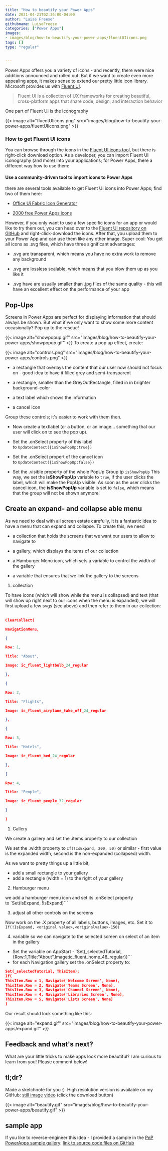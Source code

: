 ```yaml
---
title: "How to beautify your Power Apps"
date: 2021-04-21T02:36:00-04:00
author: "Luise Freese"
githubname: LuiseFreese
categories: ["Power Apps"]
images:
- images/blog/how-to-beautify-your-power-apps/fluentUIicons.png
tags: []
type: "regular"


---
```


Power Apps offers you a variety of icons - and recently, there were nice
additions announced and rolled out. But if we want to create even more
appealing apps, it makes sense to extend our pretty little icon library.
Microsoft provides us with [Fluent
UI](https://developer.microsoft.com/fluentui#/).

> Fluent UI is a collection of UX frameworks for creating beautiful,
> cross-platform apps that share code, design, and interaction behavior

One part of Fluent UI is the iconography

{{< image alt="fluentUIicons.png" src="images/blog/how-to-beautify-your-power-apps/fluentUIicons.png" >}}

### How to get Fluent UI icons 

You can browse through the icons in the [Fluent UI icons
tool](https://uifabricicons.azurewebsites.net/), but there is
right-click download option. As a developer, you can import Fluent UI
iconography (and more) into your applications; for Power Apps, there a
different way how to use them:

#### Use a community-driven tool to import icons to Power Apps 

there are several tools available to get Fluent UI icons into Power
Apps; find two of them here:

-   [Office Ui Fabric Icon
    Generator](https://github.com/e-gallis/PowerApps/tree/master/Components/OfficeUIFabricIconGenerator)

-   [2000 free Power Apps
    icons](https://matthewdevaney.com/2000-free-power-apps-icons/)

However, if you only want to use a few specific icons for an app or
would like to try them out, you can head over to the [Fluent UI
repository on
GitHub](https://github.com/microsoft/fluentui-system-icons/blob/master/icons.md) and
right-click-download the icons. After that, you upload them to your
Power App and can use them like any other image. Super cool: You get all
icons as .svg files, which have three significant advantages:

-   .svg are transparent, which means you have no extra work to remove
    any background

-   .svg are lossless scalable, which means that you blow them up as you
    like it

-   .svg have are usually smaller than .jpg files of the same quality -
    this will have an excellent effect on the performance of your app

## Pop-Ups

Screens in Power Apps are perfect for displaying information that should
always be shown. But what if we only want to show some more content
occasionally? Pop up to the rescue!

{{< image alt="showpopup.gif" src="images/blog/how-to-beautify-your-power-apps/showpopup.gif" >}}
To create a pop up effect, create:



{{< image alt="controls.png" src="images/blog/how-to-beautify-your-power-apps/controls.png" >}}

-   a rectangle that overlays the content that our user now should not
    focus on - good idea to have it filled grey and semi-transparent

-   a rectangle, smaller than the GreyOutRectangle, filled in in
    brighter background-color

-   a text label which shows the information

-   a cancel icon

Group these controls; it's easier to work with them then.

-   Now create a textlabel (or a button, or an image\... something that
    our user will click on to see the pop up).

-   Set the .onSelect property of this label
    to `UpdateContext({isShowPopUp:true})`

-   Set the .onSelect propert of the cancel icon
    to `UpdateContext({isShowPopUp:false})`

-   Set the .visible property of the whole PopUp Group tp `isShowPopUp`
This way, we set the **isShowPopUp** variable to `true`, if the user
clicks the label, which will make the PopUp visible. As soon as the user
clicks the cancel icon, the **isShowPopUp** variable is set to `false`,
which means that the group will not be shown anymore!

## Create an expand- and collapse able menu 

As we need to deal with all screen estate carefully, it is a fantastic
idea to have a menu that can expand and collapse. To create this, we
need

-   a collection that holds the screens that we want our users to allow
    to navigate to

-   a gallery, which displays the items of our collection

-   a Hamburger Menu icon, which sets a variable to control the width of
    the gallery

-   a variable that ensures that we link the gallery to the screens

1.  collection

To have icons (which will show while the menu is collapsed) and text
(that will show up right next to our icons when the menu is expanded),
we will first upload a few svgs (see above) and then refer to them in
our collection:
 

```json
ClearCollect(

NavigationMenu,

{

Row: 1,

Title: "About",

Image: ic_fluent_lightbulb_24_regular

},

{

Row: 2,

Title: "Flights",

Image: ic_fluent_airplane_take_off_24_regular

},

{

Row: 3,

Title: "Hotels",

Image: ic_fluent_bed_24_regular

},

{

Row: 4,

Title: "People",

Image: ic_fluent_people_32_regular

}

)
```

1. Gallery

We create a gallery and set the .items property to our collection

We set the .width property to `If(!IsExpand, 200, 50)` or similar -
first value is the expanded width, second is the non-expanded
(collapsed) width.

As we want to pretty things up a little bit,

- add a small rectangle to your gallery
- add a rectangle (width = 1) to the right of your gallery

2. Hamburger menu

we add a hamburger menu icon and set its .onSelect property
to `Set(IsExpand, !IsExpand)```

3.  adjust all other controls on the screens

Now work on the .X property of all labels, buttons, images, etc. Set it
to `If(!IsExpand, <original value>,<originalvalue>-150)`

4. variable so we can navigate to the selected screen on select of an
item in the gallery


-   Set the variable on AppStart -
    `Set(_selectedTutorial,{Row:1,Title:"About",Image:ic_fluent_home_48_regular})```
-   for each Navigation gallery set the .onSelect property to: 

```json
Set(_selectedTutorial, ThisItem);
If(
ThisItem.Row = 1, Navigate('Welcome Screen', None),
ThisItem.Row = 2, Navigate('Teams Screen', None),
ThisItem.Row = 3, Navigate('Channel Screen', None),
ThisItem.Row = 4, Navigate('Libraries Screen', None),
ThisItem.Row = 5, Navigate('Lists Screen', None)
)
```

Our result should look something like this:

{{< image alt="expand.gif" src="images/blog/how-to-beautify-your-power-apps/expand.gif" >}}


## Feedback and what's next? 

What are your little tricks to make apps look more beautiful? I am
curious to learn from you! Please comment below!

## tl;dr?

Made a sketchnote for you :)  High resolution version is available on my
GitHub: [still
image](https://github.com/LuiseFreese/blog/blob/main/media/beautify/sketchnotebeautify.png "Beautify your Power Apps sketchnote")
[video](https://github.com/LuiseFreese/blog/blob/main/media/beautify/beautify.mp4 "beautify your Power Apps video") (click
the download button)
 

{{< image alt="beautify.gif" src="images/blog/how-to-beautify-your-power-apps/beautify.gif" >}}

## sample app  

If you like to reverse-engineer this idea - I provided a sample in the
[PnP PowerApps sample
gallery](https://pnp.github.io/powerplatform-samples/samples/powerapps/): [link
to source code files on
GitHub](https://github.com/pnp/powerapps-samples/blob/main/samples/expandable-navigation/readme.md)
